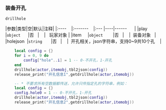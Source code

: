 ### 装备开孔
`drillhole`

|参数|类型|空|默认|注释|
|:----    |:-------    |:--- |----|------      |
|play     |`object`      |否   |    |   玩家对象 |
|item     |`object`        |否   |    |  装备对象   |
|holejson  |`string`       |否   |    |  开孔相关，json字符串，支持0~9共10个孔    |
```lua
    local config = {}
    for i = 0, 9 do
        config["hole"..i] = 1 -- 0-不开孔，1-开孔
    end
    drillhole(actor,itemobj,tbl2json(config))
    release_print("开孔信息1",getdrillhole(actor,itemobj))

    -- * 不要求所有空数据都传送，允许只传指定孔的字符串，例如：
    local config = {}
    config.hole0 = 1 -- 0-不开孔，1-开孔
    drillhole(actor,itemobj,tbl2json(config))
    release_print("开孔信息2",getdrillhole(actor,itemobj))
```

